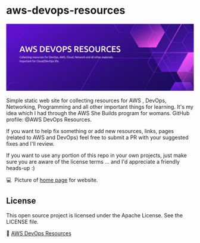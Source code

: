 # aws-devops-resources

<p align="center"><img src="images/githubawsdevops.png"/></p>

Simple static web site for collecting resources for AWS , DevOps, Networking, Programming and all other important things for learning. It's my idea which I had through the AWS She Builds program for womans. GitHub profile: @AWS DevOps Resources.

If you want to help fix something or add new resources, links, pages (related to AWS and DevOps)  feel free to submit a PR with your suggested fixes and I'll review.

If you want to use any portion of this repo in your own projects, just make sure you are aware of the license terms ... and I'd appreciate a friendly heads-up :)


:computer: &nbsp;Picture of [home page](https://github.com/JustPLegend/aws-cloud-resources/blob/main/indexpage.png) for website. 

<h2> License </h2>

This open source project is licensed under the Apache License. See the LICENSE file.

:movie_camera: [AWS DevOps Resources](https://www.youtube.com/channel/UCDalssvq2pHV8EErZyWXb6g)
